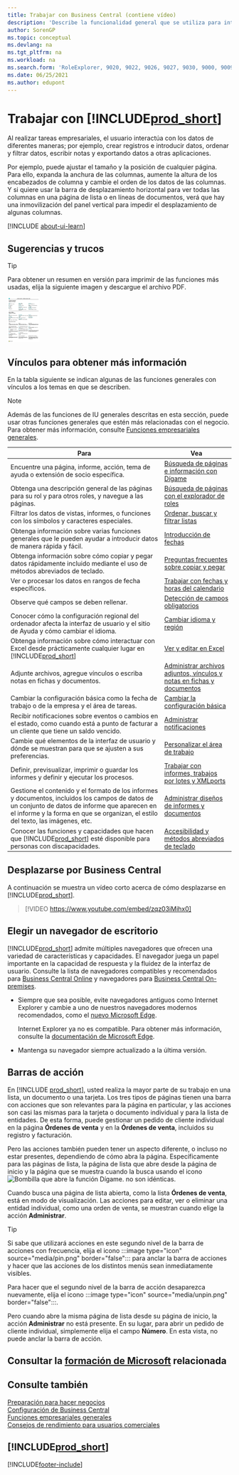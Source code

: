 ```yaml
---
title: Trabajar con Business Central (contiene vídeo)
description: 'Describe la funcionalidad general que se utiliza para interactuar con los datos en Business Central, como introducir valores, ordenar datos y cambiar de vista.'
author: SorenGP
ms.topic: conceptual
ms.devlang: na
ms.tgt_pltfrm: na
ms.workload: na
ms.search.form: 'RoleExplorer, 9020, 9022, 9026, 9027, 9030, 9000, 9009, 9004, 9005, 9024, 9006, 9007, 9010, 9016, 9017'
ms.date: 06/25/2021
ms.author: edupont
---
```

# <a name="work-with-"></a>Trabajar con [!INCLUDE[prod_short](includes/prod_short.md)]

Al realizar tareas empresariales, el usuario interactúa con los datos de diferentes maneras; por ejemplo, crear registros e introducir datos, ordenar y filtrar datos, escribir notas y exportando datos a otras aplicaciones.

Por ejemplo, puede ajustar el tamaño y la posición de cualquier página. Para ello, expanda la anchura de las columnas, aumente la altura de los encabezados de columna y cambie el orden de los datos de las columnas. Y si quiere usar la barra de desplazamiento horizontal para ver todas las columnas en una página de lista o en líneas de documentos, verá que hay una inmovilización del panel vertical para impedir el desplazamiento de algunas columnas.

[!INCLUDE [about-ui-learn](includes/about-ui-learn.md)]

## <a name="tips-and-tricks"></a><a name="cheatsheet"></a>Sugerencias y trucos

> [!TIP]
> Para obtener un resumen en versión para imprimir de las funciones más usadas, elija la siguiente imagen y descargue el archivo PDF.
>
> [ ![Icono para el archivo PDF.](media/cheat_sheet_inline.png) ](media/cheat_sheet.pdf "Icono que abre un PDF")

## <a name="links-to-learn-more"></a>Vínculos para obtener más información

En la tabla siguiente se indican algunas de las funciones generales con vínculos a los temas en que se describen.

> [!NOTE]
> Además de las funciones de IU generales descritas en esta sección, puede usar otras funciones generales que estén más relacionadas con el negocio. Para obtener más información, consulte [Funciones empresariales generales](ui-across-business-areas.md).

| Para  | Vea |
| --- | --- |
|Encuentre una página, informe, acción, tema de ayuda o extensión de socio específica. |[Búsqueda de páginas e información con Dígame](ui-search.md) |
|Obtenga una descripción general de las páginas para su rol y para otros roles, y navegue a las páginas.|[Búsqueda de páginas con el explorador de roles](ui-role-explorer.md)|
| Filtrar los datos de vistas, informes, o funciones con los símbolos y caracteres especiales. |[Ordenar, buscar y filtrar listas](ui-enter-criteria-filters.md) |
|Obtenga información sobre varias funciones generales que le pueden ayudar a introducir datos de manera rápida y fácil.|[Introducción de fechas](ui-enter-data.md)|
|Obtenga información sobre cómo copiar y pegar datos rápidamente incluido mediante el uso de métodos abreviados de teclado.|[Preguntas frecuentes sobre copiar y pegar](faq-copy-paste.yml)|
| Ver o procesar los datos en rangos de fecha específicos. |[Trabajar con fechas y horas del calendario](ui-enter-date-ranges.md) |
| Observe qué campos se deben rellenar. |[Detección de campos obligatorios](ui-mandatory-fields.md) |
|Conocer cómo la configuración regional del ordenador afecta la interfaz de usuario y el sitio de Ayuda y cómo cambiar el idioma.|[Cambiar idioma y región](about-locale-language.md)|
|Obtenga información sobre cómo interactuar con Excel desde prácticamente cualquier lugar en [!INCLUDE[prod_short](includes/prod_short.md)]|[Ver y editar en Excel](across-work-with-excel.md)|
|Adjunte archivos, agregue vínculos o escriba notas en fichas y documentos.|[Administrar archivos adjuntos, vínculos y notas en fichas y documentos](ui-how-add-link-to-record.md)|
| Cambiar la configuración básica como la fecha de trabajo o de la empresa y el área de tareas. |[Cambiar la configuración básica](ui-change-basic-settings.md) |
|Recibir notificaciones sobre eventos o cambios en el estado, como cuando está a punto de facturar a un cliente que tiene un saldo vencido.|[Administrar notificaciones](ui-smart-notifications.md)|
| Cambie qué elementos de la interfaz de usuario y dónde se muestran para que se ajusten a sus preferencias.|[Personalizar el área de trabajo](ui-personalization-user.md) |
|Definir, previsualizar, imprimir o guardar los informes y definir y ejecutar los procesos.|[Trabajar con informes, trabajos por lotes y XMLports](ui-work-report.md)|
| Gestione el contenido y el formato de los informes y documentos, incluidos los campos de datos de un conjunto de datos de informe que aparecen en el informe y la forma en que se organizan, el estilo del texto, las imágenes, etc.|[Administrar diseños de informes y documentos](ui-manage-report-layouts.md) |
|Conocer las funciones y capacidades que hacen que [!INCLUDE[prod_short](includes/prod_short.md)] esté disponible para personas con discapacidades.|[Accesibilidad y métodos abreviados de teclado](ui-accessibility.md)|

## <a name="getting-around-in-business-central"></a>Desplazarse por Business Central
A continuación se muestra un vídeo corto acerca de cómo desplazarse en [!INCLUDE[prod_short](includes/prod_short.md)].

> [!VIDEO https://www.youtube.com/embed/zqz03iMihx0]

## <a name="choosing-a-desktop-browser"></a>Elegir un navegador de escritorio

[!INCLUDE[prod_short](includes/prod_short.md)] admite múltiples navegadores que ofrecen una variedad de características y capacidades. El navegador juega un papel importante en la capacidad de respuesta y la fluidez de la interfaz de usuario. Consulte la lista de navegadores compatibles y recomendados para [Business Central Online](./product-requirements.md) y navegadores para [Business Central On-premises](/dynamics365/business-central/dev-itpro/deployment/system-requirement-business-central-v15).

- Siempre que sea posible, evite navegadores antiguos como Internet Explorer y cambie a uno de nuestros navegadores modernos recomendados, como el [nuevo Microsoft Edge](https://www.microsoft.com/edge/).  

    Internet Explorer ya no es compatible. Para obtener más información, consulte la [documentación de Microsoft Edge](https://support.microsoft.com/hub/4337664/microsoft-edge-help).
- Mantenga su navegador siempre actualizado a la última versión.

## <a name="action-bars"></a>Barras de acción

En [!INCLUDE [prod_short](includes/prod_short.md)], usted realiza la mayor parte de su trabajo en una lista, un documento o una tarjeta. Los tres tipos de páginas tienen una barra con acciones que son relevantes para la página en particular, y las acciones son casi las mismas para la tarjeta o documento individual y para la lista de entidades. De esta forma, puede gestionar un pedido de cliente individual en la página **Órdenes de venta** y en la **Órdenes de venta**, incluidos su registro y facturación.  

Pero las acciones también pueden tener un aspecto diferente, o incluso no estar presentes, dependiendo de cómo abra la página. Específicamente para las páginas de lista, la página de lista que abre desde la página de inicio y la página que se muestra cuando la busca usando el icono ![Bombilla que abre la función Dígame.](media/ui-search/search_small.png "Dígame qué desea hacer") no son idénticas.  

Cuando busca una página de lista abierta, como la lista **Órdenes de venta**, está en modo de visualización. Las acciones para editar, ver o eliminar una entidad individual, como una orden de venta, se muestran cuando elige la acción **Administrar**.  

> [!TIP]
> Si sabe que utilizará acciones en este segundo nivel de la barra de acciones con frecuencia, elija el icono :::image type="icon" source="media/pin.png" border="false"::: para anclar la barra de acciones y hacer que las acciones de los distintos menús sean inmediatamente visibles.
>
> Para hacer que el segundo nivel de la barra de acción desaparezca nuevamente, elija el icono :::image type="icon" source="media/unpin.png" border="false":::.

Pero cuando abre la misma página de lista desde su página de inicio, la acción **Administrar** no está presente. En su lugar, para abrir un pedido de cliente individual, simplemente elija el campo **Número**. En esta vista, no puede anclar la barra de acción.  

## <a name="see-related-microsoft-training"></a>Consultar la [formación de Microsoft](/training/paths/work-pro-data-dynamics-365-business-central/) relacionada

## <a name="see-also"></a>Consulte también

[Preparación para hacer negocios](ui-get-ready-business.md)  
[Configuración de Business Central](setup.md)  
[Funciones empresariales generales](ui-across-business-areas.md)  
[Consejos de rendimiento para usuarios comerciales](/dynamics365/business-central/dev-itpro/performance/performance-users?toc=/dynamics365/business-central/toc.json)

## [!INCLUDE[prod_short](includes/free_trial_md.md)]


[!INCLUDE[footer-include](includes/footer-banner.md)]
